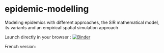 # epidemic-modelling
Modeling epidemics with different approaches, the SIR mathematical model, its variants and an empirical spatial simulation approach

Launch directly in your browser :
[![Binder](https://mybinder.org/badge_logo.svg)](https://mybinder.org/v2/gh/nohehf/epidemic-modelling/HEAD?filepath=epidemic-modelling.ipynb)

French version:

